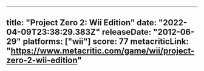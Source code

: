 
---
title: "Project Zero 2: Wii Edition"
date: "2022-04-09T23:38:29.383Z"
releaseDate: "2012-06-29"
platforms: ["wii"]
score: 77
metacriticLink: "https://www.metacritic.com/game/wii/project-zero-2-wii-edition"
---
